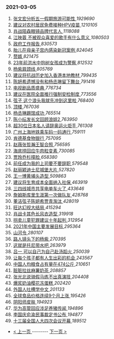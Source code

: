 ### 2021-03-05 
1. [ 张文宏分析五一假期旅游可能性 ](https://s.weibo.com/weibo?q=%23%E5%BC%A0%E6%96%87%E5%AE%8F%E5%88%86%E6%9E%90%E4%BA%94%E4%B8%80%E5%81%87%E6%9C%9F%E6%97%85%E6%B8%B8%E5%8F%AF%E8%83%BD%E6%80%A7%23&Refer=top) *1929690*
1. [ 建议对农村居民免费接种HPV疫苗 ](https://s.weibo.com/weibo?q=%23%E5%BB%BA%E8%AE%AE%E5%AF%B9%E5%86%9C%E6%9D%91%E5%B1%85%E6%B0%91%E5%85%8D%E8%B4%B9%E6%8E%A5%E7%A7%8DHPV%E7%96%AB%E8%8B%97%23&Refer=top) *1210105*
1. [ 肖战陌森眼镜品牌代言人 ](https://s.weibo.com/weibo?q=%23%E8%82%96%E6%88%98%E9%99%8C%E6%A3%AE%E7%9C%BC%E9%95%9C%E5%93%81%E7%89%8C%E4%BB%A3%E8%A8%80%E4%BA%BA%23&topic_ad=1&Refer=top) *1118088*
1. [ 江映蓉 不被观众喜爱的歌手有什么意义 ](https://s.weibo.com/weibo?q=%E6%B1%9F%E6%98%A0%E8%93%89%20%E4%B8%8D%E8%A2%AB%E8%A7%82%E4%BC%97%E5%96%9C%E7%88%B1%E7%9A%84%E6%AD%8C%E6%89%8B%E6%9C%89%E4%BB%80%E4%B9%88%E6%84%8F%E4%B9%89&Refer=top) *1080503*
1. [ 政府工作报告 ](https://s.weibo.com/weibo?q=%23%E6%94%BF%E5%BA%9C%E5%B7%A5%E4%BD%9C%E6%8A%A5%E5%91%8A%23&Refer=top) *830573*
1. [ 胎儿在母亲子宫内感染新冠案例 ](https://s.weibo.com/weibo?q=%23%E8%83%8E%E5%84%BF%E5%9C%A8%E6%AF%8D%E4%BA%B2%E5%AD%90%E5%AE%AB%E5%86%85%E6%84%9F%E6%9F%93%E6%96%B0%E5%86%A0%E6%A1%88%E4%BE%8B%23&Refer=top) *824045*
1. [ 赘婿 ](https://s.weibo.com/weibo?q=%E8%B5%98%E5%A9%BF&Refer=top) *821475*
1. [ 23年前洪水中抱树女孩成为警察 ](https://s.weibo.com/weibo?q=23%E5%B9%B4%E5%89%8D%E6%B4%AA%E6%B0%B4%E4%B8%AD%E6%8A%B1%E6%A0%91%E5%A5%B3%E5%AD%A9%E6%88%90%E4%B8%BA%E8%AD%A6%E5%AF%9F&Refer=top) *812532*
1. [ 杨紫肩颈线 ](https://s.weibo.com/weibo?q=%23%E6%9D%A8%E7%B4%AB%E8%82%A9%E9%A2%88%E7%BA%BF%23&Refer=top) *805769*
1. [ 建议将抗战历史加入香港本地教材 ](https://s.weibo.com/weibo?q=%23%E5%BB%BA%E8%AE%AE%E5%B0%86%E6%8A%97%E6%88%98%E5%8E%86%E5%8F%B2%E5%8A%A0%E5%85%A5%E9%A6%99%E6%B8%AF%E6%9C%AC%E5%9C%B0%E6%95%99%E6%9D%90%23&Refer=top) *799435*
1. [ 陈妍希遗憾没有和杨丞琳留下舞台 ](https://s.weibo.com/weibo?q=%23%E9%99%88%E5%A6%8D%E5%B8%8C%E9%81%97%E6%86%BE%E6%B2%A1%E6%9C%89%E5%92%8C%E6%9D%A8%E4%B8%9E%E7%90%B3%E7%95%99%E4%B8%8B%E8%88%9E%E5%8F%B0%23&Refer=top) *791416*
1. [ 电视剧品质盛典 ](https://s.weibo.com/weibo?q=%E7%94%B5%E8%A7%86%E5%89%A7%E5%93%81%E8%B4%A8%E7%9B%9B%E5%85%B8&Refer=top) *776734*
1. [ 建议在医院全面推行强制安检制度 ](https://s.weibo.com/weibo?q=%23%E5%BB%BA%E8%AE%AE%E5%9C%A8%E5%8C%BB%E9%99%A2%E5%85%A8%E9%9D%A2%E6%8E%A8%E8%A1%8C%E5%BC%BA%E5%88%B6%E5%AE%89%E6%A3%80%E5%88%B6%E5%BA%A6%23&Refer=top) *773556*
1. [ 弦子 这个浪头我就先冲到这里啦 ](https://s.weibo.com/weibo?q=%E5%BC%A6%E5%AD%90%20%E8%BF%99%E4%B8%AA%E6%B5%AA%E5%A4%B4%E6%88%91%E5%B0%B1%E5%85%88%E5%86%B2%E5%88%B0%E8%BF%99%E9%87%8C%E5%95%A6&Refer=top) *768400*
1. [ 顶楼 ](https://s.weibo.com/weibo?q=%E9%A1%B6%E6%A5%BC&Refer=top) *767036*
1. [ 杨丞琳踢馆成功 ](https://s.weibo.com/weibo?q=%E6%9D%A8%E4%B8%9E%E7%90%B3%E8%B8%A2%E9%A6%86%E6%88%90%E5%8A%9F&Refer=top) *765514*
1. [ 陈小纭发长文回顾浪姐2 ](https://s.weibo.com/weibo?q=%23%E9%99%88%E5%B0%8F%E7%BA%AD%E5%8F%91%E9%95%BF%E6%96%87%E5%9B%9E%E9%A1%BE%E6%B5%AA%E5%A7%902%23&Refer=top) *763950*
1. [ 超30位日本名人请辞奥运火炬手 ](https://s.weibo.com/weibo?q=%E8%B6%8530%E4%BD%8D%E6%97%A5%E6%9C%AC%E5%90%8D%E4%BA%BA%E8%AF%B7%E8%BE%9E%E5%A5%A5%E8%BF%90%E7%81%AB%E7%82%AC%E6%89%8B&Refer=top) *761308*
1. [ 广州上海地铁乘车码一码通行 ](https://s.weibo.com/weibo?q=%23%E5%B9%BF%E5%B7%9E%E4%B8%8A%E6%B5%B7%E5%9C%B0%E9%93%81%E4%B9%98%E8%BD%A6%E7%A0%81%E4%B8%80%E7%A0%81%E9%80%9A%E8%A1%8C%23&Refer=top) *759111*
1. [ 肯德基食物银行 ](https://s.weibo.com/weibo?q=%E8%82%AF%E5%BE%B7%E5%9F%BA%E9%A3%9F%E7%89%A9%E9%93%B6%E8%A1%8C&Refer=top) *757095*
1. [ 赵薇张哲瀚王智合照 ](https://s.weibo.com/weibo?q=%23%E8%B5%B5%E8%96%87%E5%BC%A0%E5%93%B2%E7%80%9A%E7%8E%8B%E6%99%BA%E5%90%88%E7%85%A7%23&Refer=top) *756595*
1. [ 海底捞回应牛肉粒变素 ](https://s.weibo.com/weibo?q=%23%E6%B5%B7%E5%BA%95%E6%8D%9E%E5%9B%9E%E5%BA%94%E7%89%9B%E8%82%89%E7%B2%92%E5%8F%98%E7%B4%A0%23&Refer=top) *730085*
1. [ 贾玲乔杉撞脸 ](https://s.weibo.com/weibo?q=%23%E8%B4%BE%E7%8E%B2%E4%B9%94%E6%9D%89%E6%92%9E%E8%84%B8%23&Refer=top) *658380*
1. [ 前任成为我的上司要不要辞职 ](https://s.weibo.com/weibo?q=%23%E5%89%8D%E4%BB%BB%E6%88%90%E4%B8%BA%E6%88%91%E7%9A%84%E4%B8%8A%E5%8F%B8%E8%A6%81%E4%B8%8D%E8%A6%81%E8%BE%9E%E8%81%8C%23&Refer=top) *579548*
1. [ 赵丽颖迪士尼城堡大片 ](https://s.weibo.com/weibo?q=%23%E8%B5%B5%E4%B8%BD%E9%A2%96%E8%BF%AA%E5%A3%AB%E5%B0%BC%E5%9F%8E%E5%A0%A1%E5%A4%A7%E7%89%87%23&Refer=top) *527820*
1. [ 王一博黄埔头造型 ](https://s.weibo.com/weibo?q=%23%E7%8E%8B%E4%B8%80%E5%8D%9A%E9%BB%84%E5%9F%94%E5%A4%B4%E9%80%A0%E5%9E%8B%23&Refer=top) *509863*
1. [ 建议将生育成本全面纳入社保 ](https://s.weibo.com/weibo?q=%23%E5%BB%BA%E8%AE%AE%E5%B0%86%E7%94%9F%E8%82%B2%E6%88%90%E6%9C%AC%E5%85%A8%E9%9D%A2%E7%BA%B3%E5%85%A5%E7%A4%BE%E4%BF%9D%23&Refer=top) *463919*
1. [ 三四线城市共享电单车火了 ](https://s.weibo.com/weibo?q=%23%E4%B8%89%E5%9B%9B%E7%BA%BF%E5%9F%8E%E5%B8%82%E5%85%B1%E4%BA%AB%E7%94%B5%E5%8D%95%E8%BD%A6%E7%81%AB%E4%BA%86%23&Refer=top) *433646*
1. [ 詹姆斯库里生涯第一次做队友 ](https://s.weibo.com/weibo?q=%23%E8%A9%B9%E5%A7%86%E6%96%AF%E5%BA%93%E9%87%8C%E7%94%9F%E6%B6%AF%E7%AC%AC%E4%B8%80%E6%AC%A1%E5%81%9A%E9%98%9F%E5%8F%8B%23&Refer=top) *428768*
1. [ 董洁弦子陈妍希贾青淘汰 ](https://s.weibo.com/weibo?q=%23%E8%91%A3%E6%B4%81%E5%BC%A6%E5%AD%90%E9%99%88%E5%A6%8D%E5%B8%8C%E8%B4%BE%E9%9D%92%E6%B7%98%E6%B1%B0%23&Refer=top) *428019*
1. [ 旺达幻视大结局 ](https://s.weibo.com/weibo?q=%E6%97%BA%E8%BE%BE%E5%B9%BB%E8%A7%86%E5%A4%A7%E7%BB%93%E5%B1%80&Refer=top) *415294*
1. [ 肖战卡其色长风衣造型 ](https://s.weibo.com/weibo?q=%23%E8%82%96%E6%88%98%E5%8D%A1%E5%85%B6%E8%89%B2%E9%95%BF%E9%A3%8E%E8%A1%A3%E9%80%A0%E5%9E%8B%23&Refer=top) *319918*
1. [ 拐卖儿童犯罪建议十年起判 ](https://s.weibo.com/weibo?q=%23%E6%8B%90%E5%8D%96%E5%84%BF%E7%AB%A5%E7%8A%AF%E7%BD%AA%E5%BB%BA%E8%AE%AE%E5%8D%81%E5%B9%B4%E8%B5%B7%E5%88%A4%23&Refer=top) *312954*
1. [ 2021年中国主要发展目标 ](https://s.weibo.com/weibo?q=%232021%E5%B9%B4%E4%B8%AD%E5%9B%BD%E4%B8%BB%E8%A6%81%E5%8F%91%E5%B1%95%E7%9B%AE%E6%A0%87%23&Refer=top) *295364*
1. [ 山河令 ](https://s.weibo.com/weibo?q=%E5%B1%B1%E6%B2%B3%E4%BB%A4&Refer=top) *280107*
1. [ 路人镜头下的杨紫 ](https://s.weibo.com/weibo?q=%23%E8%B7%AF%E4%BA%BA%E9%95%9C%E5%A4%B4%E4%B8%8B%E7%9A%84%E6%9D%A8%E7%B4%AB%23&Refer=top) *270395*
1. [ 这就是托尼带水吧 ](https://s.weibo.com/weibo?q=%23%E8%BF%99%E5%B0%B1%E6%98%AF%E6%89%98%E5%B0%BC%E5%B8%A6%E6%B0%B4%E5%90%A7%23&Refer=top) *263979*
1. [ 吕一 可以自己为自己赴汤蹈火 ](https://s.weibo.com/weibo?q=%E5%90%95%E4%B8%80%20%E5%8F%AF%E4%BB%A5%E8%87%AA%E5%B7%B1%E4%B8%BA%E8%87%AA%E5%B7%B1%E8%B5%B4%E6%B1%A4%E8%B9%88%E7%81%AB&Refer=top) *250039*
1. [ 让每个孩子都有人生出彩的机会 ](https://s.weibo.com/weibo?q=%23%E8%AE%A9%E6%AF%8F%E4%B8%AA%E5%AD%A9%E5%AD%90%E9%83%BD%E6%9C%89%E4%BA%BA%E7%94%9F%E5%87%BA%E5%BD%A9%E7%9A%84%E6%9C%BA%E4%BC%9A%23&Refer=top) *243567*
1. [ 中国人均粮食占有量在474公斤 ](https://s.weibo.com/weibo?q=%23%E4%B8%AD%E5%9B%BD%E4%BA%BA%E5%9D%87%E7%B2%AE%E9%A3%9F%E5%8D%A0%E6%9C%89%E9%87%8F%E5%9C%A8474%E5%85%AC%E6%96%A4%23&Refer=top) *210651*
1. [ 脏脏拉丝麻薯奶茶 ](https://s.weibo.com/weibo?q=%23%E8%84%8F%E8%84%8F%E6%8B%89%E4%B8%9D%E9%BA%BB%E8%96%AF%E5%A5%B6%E8%8C%B6%23&Refer=top) *208857*
1. [ 张光北说骑假马练不出真演技 ](https://s.weibo.com/weibo?q=%23%E5%BC%A0%E5%85%89%E5%8C%97%E8%AF%B4%E9%AA%91%E5%81%87%E9%A9%AC%E7%BB%83%E4%B8%8D%E5%87%BA%E7%9C%9F%E6%BC%94%E6%8A%80%23&Refer=top) *204408*
1. [ 爆浆奶油樱花冻蛋糕 ](https://s.weibo.com/weibo?q=%23%E7%88%86%E6%B5%86%E5%A5%B6%E6%B2%B9%E6%A8%B1%E8%8A%B1%E5%86%BB%E8%9B%8B%E7%B3%95%23&Refer=top) *202420*
1. [ 外国人吐槽学中文 ](https://s.weibo.com/weibo?q=%23%E5%A4%96%E5%9B%BD%E4%BA%BA%E5%90%90%E6%A7%BD%E5%AD%A6%E4%B8%AD%E6%96%87%23&Refer=top) *201133*
1. [ 全球食品价格连续9个月上涨 ](https://s.weibo.com/weibo?q=%23%E5%85%A8%E7%90%83%E9%A3%9F%E5%93%81%E4%BB%B7%E6%A0%BC%E8%BF%9E%E7%BB%AD9%E4%B8%AA%E6%9C%88%E4%B8%8A%E6%B6%A8%23&Refer=top) *195426*
1. [ 阴阳师皮肤 ](https://s.weibo.com/weibo?q=%E9%98%B4%E9%98%B3%E5%B8%88%E7%9A%AE%E8%82%A4&Refer=top) *194923*
1. [ 华为高管回应涉足养猪传闻 ](https://s.weibo.com/weibo?q=%E5%8D%8E%E4%B8%BA%E9%AB%98%E7%AE%A1%E5%9B%9E%E5%BA%94%E6%B6%89%E8%B6%B3%E5%85%BB%E7%8C%AA%E4%BC%A0%E9%97%BB&Refer=top) *194896*
1. [ 李国庆俞渝民事裁定书公布 ](https://s.weibo.com/weibo?q=%E6%9D%8E%E5%9B%BD%E5%BA%86%E4%BF%9E%E6%B8%9D%E6%B0%91%E4%BA%8B%E8%A3%81%E5%AE%9A%E4%B9%A6%E5%85%AC%E5%B8%83&Refer=top) *194877*
1. [ 十三届全国人大四次会议开幕 ](https://s.weibo.com/weibo?q=%23%E5%8D%81%E4%B8%89%E5%B1%8A%E5%85%A8%E5%9B%BD%E4%BA%BA%E5%A4%A7%E5%9B%9B%E6%AC%A1%E4%BC%9A%E8%AE%AE%E5%BC%80%E5%B9%95%23&Refer=top) *189512* 

- [ < 上一页 ](https://github.com/able8/weibo-hot-record/blob/master/2021-03-04.md) -------- [ 下一页 > ](https://github.com/able8/weibo-hot-record/blob/master/2021-03-06.md)